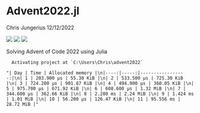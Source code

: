 Advent2022.jl
================
Chris Jungerius
12/12/2022

![](https://img.shields.io/badge/day%20📅-22-blue.png)
![](https://img.shields.io/badge/stars%20⭐-22-yellow.png)
![](https://img.shields.io/badge/days%20completed-17-red.png)  

Solving Advent of Code 2022 using Julia

      Activating project at `C:\Users\Chris\advent2022`

    "| Day | Time | Allocated memory |\n|----:|-----:|-----------------:|\n| 1 | 203.900 μs | 55.30 KiB |\n| 2 | 533.500 μs | 725.30 KiB |\n| 3 | 724.200 μs | 901.87 KiB |\n| 4 | 494.900 μs | 360.05 KiB |\n| 5 | 975.700 μs | 671.92 KiB |\n| 6 | 608.600 μs | 1.32 MiB |\n| 7 | 344.600 μs | 362.66 KiB |\n| 8 | 2.280 ms | 2.24 MiB |\n| 9 | 1.424 ms | 1.01 MiB |\n| 10 | 56.200 μs | 126.47 KiB |\n| 11 | 95.556 ms | 28.72 MiB |"
